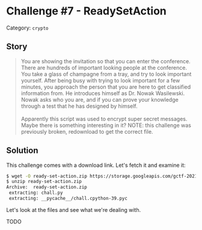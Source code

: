 # Challenge #7 - ReadySetAction

Category: `crypto`

## Story

>You are showing the invitation so that you can enter the conference. There are hundreds of important looking people at the conference. You take a glass of champagne from a tray, and try to look important yourself. After being busy with trying to look important for a few minutes, you approach the person that you are here to get classified information from. He introduces himself as Dr. Nowak Wasilewski. Nowak asks who you are, and if you can prove your knowledge through a test that he has designed by himself.<br/><br/>
>Apparently this script was used to encrypt super secret messages. Maybe there is something interesting in it? NOTE: this challenge was previously broken, redownload to get the correct file.

## Solution

This challenge comes with a download link. Let's fetch it and examine it:

```sh
$ wget -O ready-set-action.zip https://storage.googleapis.com/gctf-2021-attachments-project/aad0cde922e43ccbf05b02b7ccb3851a96473d9a1e7e228344bfb6b45c95d1b6277250695f34bb94120033b90cb91b30e29ca24e9ea44b0a2e11fa202b8f19e5
$ unzip ready-set-action.zip
Archive:  ready-set-action.zip
 extracting: chall.py
 extracting: __pycache__/chall.cpython-39.pyc
```

Let's look at the files and see what we're dealing with.

TODO


